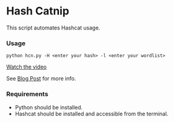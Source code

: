 # Hash Catnip   
This script automates Hashcat usage.  
  
### Usage  
`python hcn.py -H <enter your hash> -l <enter your wordlist>`

[Watch the video](/assets/Screencast.mp4)

See [Blog Post](https://technofiles.hashnode.dev/hash-catnip) for more info.

### Requirements  
- Python should be installed.
- Hashcat should be installed and accessible from the terminal.